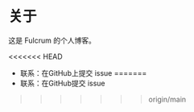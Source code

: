 # 关于

这是 Fulcrum 的个人博客。

<<<<<<< HEAD
- 联系：在GitHub上提交 issue
=======
- 联系：在GitHub提交 issue
>>>>>>> origin/main
